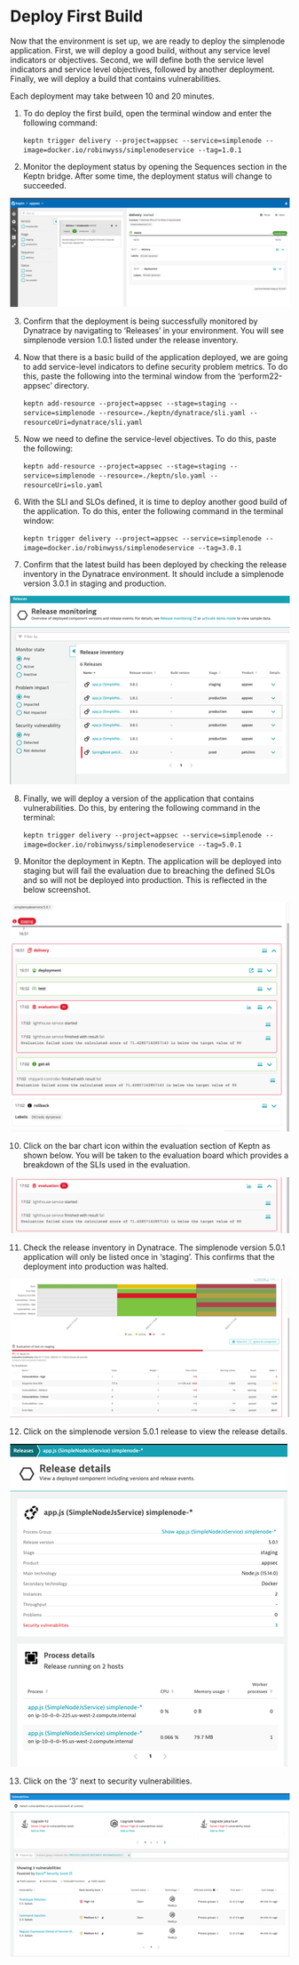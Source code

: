 # Deploy First Build
Now that the environment is set up, we are ready to deploy the simplenode application. First, we will deploy a good build, without any service level indicators or objectives. Second, we will define both the service level indicators and service level objectives, followed by another deployment. Finally, we will deploy a build that contains vulnerabilities.

Each deployment may take between 10 and 20 minutes.

1.	To do deploy the first build, open the terminal window and enter the following command:
  
    `keptn trigger delivery --project=appsec --service=simplenode --image=docker.io/robinwyss/simplenodeservice --tag=1.0.1`

2.	Monitor the deployment status by opening the Sequences section in the Keptn bridge. After some time, the deployment status will change to succeeded. 

![keptn deployment](../../assets/images/1-1-keptn-deployment.png) 

3.	Confirm that the deployment is being successfully monitored by Dynatrace by navigating to ‘Releases’ in your environment. You will see simplenode version 1.0.1 listed under the release inventory.

4.	Now that there is a basic build of the application deployed, we are going to add service-level indicators to define security problem metrics. To do this, paste the following into the terminal window from the ‘perform22-appsec’ directory.

    `keptn add-resource --project=appsec --stage=staging --service=simplenode --resource=./keptn/dynatrace/sli.yaml --resourceUri=dynatrace/sli.yaml`

5.	Now we need to define the service-level objectives. To do this, paste the following:

    `keptn add-resource --project=appsec --stage=staging --service=simplenode --resource=./keptn/slo.yaml --resourceUri=slo.yaml`

6.	With the SLI and SLOs defined, it is time to deploy another good build of the application. To do this, enter the following command in the terminal window:

    `keptn trigger delivery --project=appsec --service=simplenode --image=docker.io/robinwyss/simplenodeservice --tag=3.0.1`

7.	Confirm that the latest build has been deployed by checking the release inventory in the Dynatrace environment. It should include a simplenode version 3.0.1 in staging and production.
 
 ![Release Monitoring](../../assets/images/1-2-release-monitoring.png)

8.	Finally, we will deploy a version of the application that contains vulnerabilities. Do this, by entering the following command in the terminal:
  
    `keptn trigger delivery --project=appsec --service=simplenode --image=docker.io/robinwyss/simplenodeservice --tag=5.0.1`

9.	Monitor the deployment in Keptn. The application will be deployed into staging but will fail the evaluation due to breaching the defined SLOs and so will not be deployed into production. This is reflected in the below screenshot.

![Deployment simplenode 5.0.1](../../assets/images/1-3-deployment-simplenode501.png)
   

10.	Click on the bar chart icon within the evaluation section of Keptn as shown below. You will be taken to the evaluation board which provides a breakdown of the SLIs used in the evaluation.
 
![Evaluation](../../assets/images/1-4-keptn-evaluation.png)

11.	Check the release inventory in Dynatrace. The simplenode version 5.0.1 application will only be listed once in ‘staging’. This confirms that the deployment into production was halted. 

![Evaluation Result](../../assets/images/1-5-keptn-evaluation-result.png)

12.	Click on the simplenode version 5.0.1 release to view the release details.

![Release details](../../assets/images/1-6-Release-details.png)

13.	Click on the ‘3’ next to security vulnerabilities.

![Vulnerabilities](../../assets/images/1-7-Vulnerabilities.png)